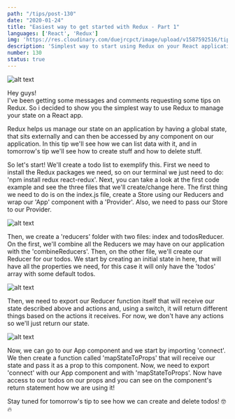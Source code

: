 ```yaml
---
path: "/tips/post-130"
date: "2020-01-24"
title: "Easiest way to get started with Redux - Part 1"
languages: ['React', 'Redux']
img: 'https://res.cloudinary.com/duejrcpct/image/upload/v1587592516/tips/130-1_gz15s7.png'
description: 'Simplest way to start using Redux on your React applications'
number: 130
status: true
---
```


![alt text](https://res.cloudinary.com/duejrcpct/image/upload/v1587592516/tips/130-2_fiilcl.png "Redux")

Hey guys!  
I've been getting some messages and comments requesting some tips on Redux. So i decided to show you the simplest way to use Redux to manage your state on a React app.

Redux helps us manage our state on an application by having a global state, that sits externally and can then be accessed by any component on our application. In this tip we'll see how we can list data with it, and in tomorrow's tip we'll see how to create stuff and how to delete stuff.

So let's start! We'll create a todo list to exemplify this. First we need to install the Redux packages we need, so on our terminal we just need to do: 'npm install redux react-redux'.
Next, you can take a look at the first code example and see the three files that we'll create/change here.
The first thing we need to do is on the index.js file, create a Store using our Reducers and wrap our 'App' component with a 'Provider'. Also, we need to pass our Store to our Provider.

![alt text](https://res.cloudinary.com/duejrcpct/image/upload/v1587592517/tips/130-3_aiw0ns.png "Redux")

Then, we create a 'reducers' folder with two files: index and todosReducer. On the first, we'll combine all the Reducers we may have on our application with the 'combineReducers'. Then, on the other file, we'll create our Reducer for our todos.
We start by creating an initial state in here, that will have all the properties we need, for this case it will only have the 'todos' array with some default todos.

![alt text](https://res.cloudinary.com/duejrcpct/image/upload/v1587592517/tips/130-4_ljzvz9.png "Redux")

Then, we need to export our Reducer function itself that will receive our state described above and actions and, using a switch, it will return different things based on the actions it receives. For now, we don't have any actions so we'll just return our state.

![alt text](https://res.cloudinary.com/duejrcpct/image/upload/v1587592517/tips/130-3_aiw0ns.png "Redux")

Now, we can go to our App component and we start by importing 'connect'. We then create a function called 'mapStateToProps' that will receive our state and pass it as a prop to this component. Now, we need to export 'connect' with our App component and with 'mapStateToProps'. Now have access to our todos on our props and you can see on the component's return statement how we are using it!

Stay tuned for tomorrow's tip to see how we can create and delete todos! 🤓🔥